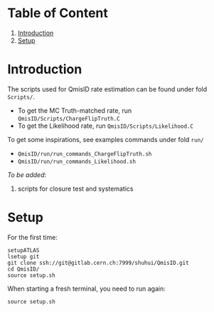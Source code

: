 # Table of Content
1. [Introduction](#introduction)
2. [Setup](#setup)



# Introduction <a name="introduction"></a>
The scripts used for QmisID rate estimation can be found under fold `Scripts/`. 
- To get the MC Truth-matched rate, run `QmisID/Scripts/ChargeFlipTruth.C`
- To get the Likelihood rate, run `QmisID/Scripts/Likelihood.C`

To get some inspirations, see examples commands under fold `run/`
- `QmisID/run/run_commands_ChargeFlipTruth.sh`
- `QmisID/run/run_commands_Likelihood.sh`


*To be added*: 
1. scripts for closure test and systematics

# Setup <a name="setup"></a>
For the first time:
```
setupATLAS
lsetup git
git clone ssh://git@gitlab.cern.ch:7999/shuhui/QmisID.git
cd QmisID/
source setup.sh
```

When starting a fresh terminal, you need to run again:
```
source setup.sh
```
